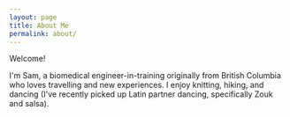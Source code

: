 ```yaml
---
layout: page
title: About Me
permalink: about/
---
```


Welcome!

I'm Sam, a biomedical engineer-in-training originally from British Columbia who loves travelling and new experiences. I enjoy knitting, hiking, and dancing (I've recently picked up Latin partner dancing, specifically Zouk and salsa). 
